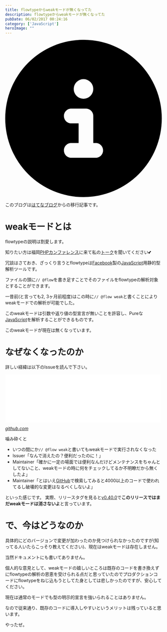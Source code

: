 ```yaml
---
title: flowtypeからweakモードが無くなってた
description: flowtypeからweakモードが無くなってた
pubDate: 06/02/2017 00:24:16
category: ['JavaScript']
heroImage: ""
---
```


<div class="flex gap-3 items-center bg-gray-200 rounded-md px-5 py-2 mb-[40px]"> 
    <div> 
        <svg xmlns="http://www.w3.org/2000/svg" viewBox="0 0 512 512" class="inline w-6 h-6 fill-black_hover"> 
            <!--!Font Awesome Free 6.6.0 by @fontawesome - https://fontawesome.com License - https://fontawesome.com/license/free Copyright 2024 Fonticons, Inc.--> 
            <path d="M256 512A256 256 0 1 0 256 0a256 256 0 1 0 0 512zM216 336l24 0 0-64-24 0c-13.3 0-24-10.7-24-24s10.7-24 24-24l48 0c13.3 0 24 10.7 24 24l0 88 8 0c13.3 0 24 10.7 24 24s-10.7 24-24 24l-80 0c-13.3 0-24-10.7-24-24s10.7-24 24-24zm40-208a32 32 0 1 1 0 64 32 32 0 1 1 0-64z"></path> 
        </svg> 
    </div> 
    <div> 
        <p>
            このブログは<a 
                href="https://sota1235.hatenablog.com/entry/2017/06/02/002416"
                target="_blank"
                rel="noopener noreferrer"
            >はてなブログ</a>からの移行記事です。
        </p> 
    </div> 
</div>
        <h1>weakモードとは</h1>

<p>flowtypeの説明は割愛します。</p>

<p>知りたい方は福岡<a class="keyword" href="http://d.hatena.ne.jp/keyword/PHP%A5%AB%A5%F3%A5%D5%A5%A1%A5%EC%A5%F3%A5%B9">PHPカンファレンス</a>に来て私の<a class="keyword" href="http://d.hatena.ne.jp/keyword/%A5%C8%A1%BC%A5%AF">トーク</a>を聞いてください💕</p>

<p>冗談はさておき、ざっくり言うとflowtypeは<a class="keyword" href="http://d.hatena.ne.jp/keyword/Facebook">Facebook</a>製の<a class="keyword" href="http://d.hatena.ne.jp/keyword/JavaScript">JavaScript</a>用静的型解析ツールです。</p>

<p>ファイルの頭に<code>// @flow</code>を書き足すことでそのファイルをflowtypeの解析対象とすることができます。</p>

<p>一昔前(と言っても2, 3ヶ月前程度)はこの時に<code>// @flow weak</code>と書くことによりweakモードでの解析が可能でした。</p>

<p>このweakモードは引数や返り値の型宣言が無いことを許容し、Pureな<a class="keyword" href="http://d.hatena.ne.jp/keyword/JavaScript">JavaScript</a>を解析することができるものです。</p>

<p>このweakモードが現在は無くなっています。</p>

<h1>なぜなくなったのか</h1>

<p>詳しい経緯は以下のIssueを読んで下さい。</p>

<p><iframe src="//hatenablog-parts.com/embed?url=https%3A%2F%2Fgithub.com%2Ffacebook%2Fflow%2Fissues%2F3316" title="Weak Mode · Issue #3316 · facebook/flow" class="embed-card embed-webcard" scrolling="no" frameborder="0" style="display: block; width: 100%; height: 155px; max-width: 500px; margin: 10px 0px;"></iframe><cite class="hatena-citation"><a href="https://github.com/facebook/flow/issues/3316">github.com</a></cite></p>

<p>噛み砕くと</p>

<ul>
<li>いつの間にか<code>// @flow weak</code>と書いてもweakモードで実行されなくなった</li>
<li>Issuer「なんで消えたの？便利だったのに！」</li>
<li>Maintainer「確かに一定の場面では便利なんだけどメンテナンスをちゃんとしてないこと、weakモードの時に何をチェックしてるか不明瞭だから無くしたよ」</li>
<li>Maintainer「とはいえ<a class="keyword" href="http://d.hatena.ne.jp/keyword/GitHub">GitHub</a>で検索してみると4000以上のコードで使われてるし破壊的な変更はなるべくしないよ」</li>
</ul>


<p>といった感じです。
実際、リリースタグを見ると<a href="https://github.com/facebook/flow/releases/tag/v0.40.0">v0.40.0</a>で<strong>このリリースではまだweakモードは消さないよ</strong>と言っています。</p>

<h1>で、今はどうなのか</h1>

<p>具体的にどのバージョンで変更が加わったのか見つけられなかったのですが(知ってる人いたらこっそり教えてください)、現在はweakモードは存在しません。</p>

<p>当然ドキュメントにも書いてありません。</p>

<p>個人的な意見として、weakモードの嬉しいところは既存のコードを書き換えずにflowtypeの解析の恩恵を受けられる点だと思っていたのでプロダクションコードにflowtypeをねじ込もうとしてた身としては悲しかったのですが、安心してください。</p>

<p>現在は通常のモードでも型の明示的宣言を強いられることはありません。</p>

<p>なので従来通り、既存のコードに導入しやすいというメリットは残っていると思います。</p>

<p>やったぜ。</p>

